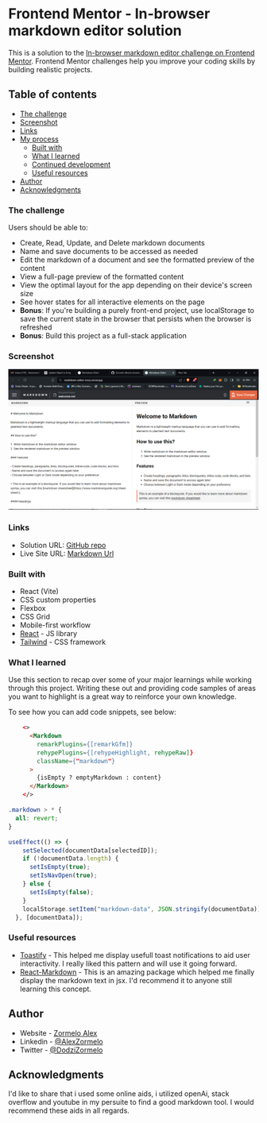 # Frontend Mentor - In-browser markdown editor solution

This is a solution to the [In-browser markdown editor challenge on Frontend Mentor](https://www.frontendmentor.io/challenges/inbrowser-markdown-editor-r16TrrQX9). Frontend Mentor challenges help you improve your coding skills by building realistic projects.

## Table of contents

  - [The challenge](#the-challenge)
  - [Screenshot](#screenshot)
  - [Links](#links)
- [My process](#my-process)
  - [Built with](#built-with)
  - [What I learned](#what-i-learned)
  - [Continued development](#continued-development)
  - [Useful resources](#useful-resources)
- [Author](#author)
- [Acknowledgments](#acknowledgments)


### The challenge

Users should be able to:

- Create, Read, Update, and Delete markdown documents
- Name and save documents to be accessed as needed
- Edit the markdown of a document and see the formatted preview of the content
- View a full-page preview of the formatted content
- View the optimal layout for the app depending on their device's screen size
- See hover states for all interactive elements on the page
- **Bonus**: If you're building a purely front-end project, use localStorage to save the current state in the browser that persists when the browser is refreshed
- **Bonus**: Build this project as a full-stack application

### Screenshot

![](./Screenshot.png)

### Links

- Solution URL: [GitHub repo](https://github.com/Zormelo-Alex/in-browser-markdown-editor)
- Live Site URL: [Markdown Url](https://markdown-editor-ivory.vercel.app/)

### Built with

- React (Vite)
- CSS custom properties
- Flexbox
- CSS Grid
- Mobile-first workflow
- [React](https://reactjs.org/) - JS library
- [Tailwind](https://https://tailwindcss.com/) - CSS framework

### What I learned

Use this section to recap over some of your major learnings while working through this project. Writing these out and providing code samples of areas you want to highlight is a great way to reinforce your own knowledge.

To see how you can add code snippets, see below:

```html
    <>
      <Markdown
        remarkPlugins={[remarkGfm]}
        rehypePlugins={[rehypeHighlight, rehypeRaw]}
        className={"markdown"}
      >
        {isEmpty ? emptyMarkdown : content}
      </Markdown>
    </>
```

```css
.markdown > * {
  all: revert;
}
```

```js
useEffect(() => {
    setSelected(documentData[selectedID]);
    if (!documentData.length) {
      setIsEmpty(true);
      setIsNavOpen(true);
    } else {
      setIsEmpty(false);
    }
    localStorage.setItem("markdown-data", JSON.stringify(documentData));
  }, [documentData]);
```



### Useful resources

- [Toastify](https://www.npmjs.com/package/react-toastify) - This helped me display usefull toast notifications to aid user interactivity. I really liked this pattern and will use it going forward.
- [React-Markdown](https://www.npmjs.com/package/react-markdown) - This is an amazing package which helped me finally display the markdown text in jsx. I'd recommend it to anyone still learning this concept.

## Author

- Website - [Zormelo Alex](https://dodz-i.vercel.app/)
- Linkedin - [@AlexZormelo](https://www.linkedin.com/in/alex-zormelo-ab5942213/)
- Twitter - [@DodziZormelo](https://x.com/DodziZormelo)

## Acknowledgments

I'd like to share that i used some online aids, i utilized openAi, stack overflow and youtube in my persuite to find a good markdown tool. I would recommend these aids in all regards.
